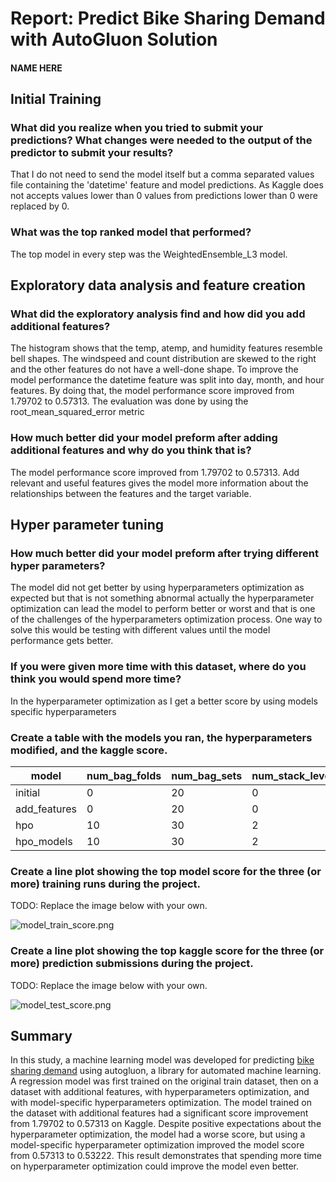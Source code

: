 # Report: Predict Bike Sharing Demand with AutoGluon Solution
#### NAME HERE

## Initial Training
### What did you realize when you tried to submit your predictions? What changes were needed to the output of the predictor to submit your results?
That I do not need to send the model itself but a comma separated values file containing the 'datetime' feature and model predictions. As Kaggle does not accepts values lower than 0 values from predictions lower than 0 were replaced by 0.

### What was the top ranked model that performed?
The top model in every step was the WeightedEnsemble_L3 model. 

## Exploratory data analysis and feature creation
### What did the exploratory analysis find and how did you add additional features?
The histogram shows that the temp, atemp, and humidity features resemble bell shapes. The windspeed and count distribution are skewed to the right and the other features do not have a well-done shape. To improve the model performance the datetime feature was split into day, month, and hour features. By doing that, the model performance score improved from 1.79702 to 0.57313. The evaluation was done by using the root_mean_squared_error metric 

### How much better did your model preform after adding additional features and why do you think that is?
The model performance score improved from 1.79702 to 0.57313. Add relevant and useful features gives the model more information about the relationships between the features and the target variable.

## Hyper parameter tuning
### How much better did your model preform after trying different hyper parameters?
The model did not get better by using hyperparameters optimization as expected but that is not something abnormal actually the hyperparameter optimization can lead the model to perform better or worst and that is one of the challenges of the hyperparameters optimization process. One way to solve this would be testing with different values until the model performance gets better.

### If you were given more time with this dataset, where do you think you would spend more time?
In the hyperparameter optimization as I get a better score by using models specific hyperparameters

### Create a table with the models you ran, the hyperparameters modified, and the kaggle score.
|model|num_bag_folds|num_bag_sets|num_stack_levels|models_hyperparameter_status|score|
|--|--|--|--|--|--|
|initial|0|20|0|default|1.79702|
|add_features|0|20|0|default|0.57313|
|hpo|10|30|2|default|0.58625|
|hpo_models|10|30|2|custom|0.53222|

### Create a line plot showing the top model score for the three (or more) training runs during the project.

TODO: Replace the image below with your own.

![model_train_score.png](https://github.com/punkmic/Predict-Bike-Sharing-Demand-with-AutoGluon/blob/48e29c1c003c09aabe25c45dc9060f78c44c3611/model_train_score.png)

### Create a line plot showing the top kaggle score for the three (or more) prediction submissions during the project.

TODO: Replace the image below with your own.

![model_test_score.png](https://github.com/punkmic/Predict-Bike-Sharing-Demand-with-AutoGluon/blob/b4a2f9786032388b39c5a2b668b67f1ed73dacb8/model_test_score.png)

## Summary
In this study, a machine learning model was developed for predicting [bike sharing demand](https://www.kaggle.com/competitions/bike-sharing-demand/overview) using autogluon, a library for automated machine learning. A regression model was first trained on the original train dataset, then on a dataset with additional features, with hyperparameters optimization, and with model-specific hyperparameters optimization. The model trained on the dataset with additional features had a significant score improvement from 1.79702 to 0.57313 on Kaggle. Despite positive expectations about the hyperparameter optimization, the model had a worse score, but using a model-specific hyperparameter optimization improved the model score from 0.57313 to 0.53222. This result demonstrates that spending more time on hyperparameter optimization could improve the model even better. 
